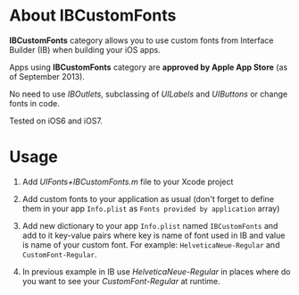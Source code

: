 About IBCustomFonts
===================

**IBCustomFonts** category allows you to use custom fonts from Interface Builder (IB) when building your iOS apps.

Apps using **IBCustomFonts** category are **approved by Apple App Store** (as of September 2013).

No need to use *IBOutlets*, subclassing of *UILabels* and *UIButtons* or change fonts in code.

Tested on iOS6 and iOS7.
    
Usage
=====

1) Add *UIFonts+IBCustomFonts.m* file to your Xcode project

2) Add custom fonts to your application as usual (don't forget to define them in your app `Info.plist` as `Fonts provided by application` array)

3) Add new dictionary to your app `Info.plist` named `IBCustomFonts` and add to it key-value pairs where key is name of font used in IB and value is name of your custom font.
    For example: `HelveticaNeue-Regular` and `CustomFont-Regular`.
    
4) In previous example in IB use *HelveticaNeue-Regular* in places where do you want to see your *CustomFont-Regular* at runtime.
